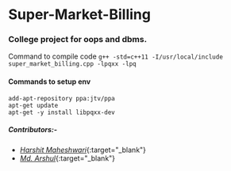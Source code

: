 # Super-Market-Billing
### College project for oops and dbms.
Command to compile code
<code>g++ -std=c++11 -I/usr/local/include super_market_billing.cpp -lpqxx -lpq</code>

#### Commands to setup env
```
add-apt-repository ppa:jtv/ppa 
apt-get update
apt-get -y install libpqxx-dev
```
##### Contributors:-
* [_Harshit Maheshwari_](https://github.com/hmharshit){:target="_blank"}
* [_Md. Arshul_](https://github.com/arshul){:target="_blank"}
